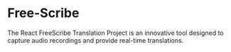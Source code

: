 # Free-Scribe
The React FreeScribe Translation Project is an innovative tool designed to capture audio recordings and  provide real-time translations.
